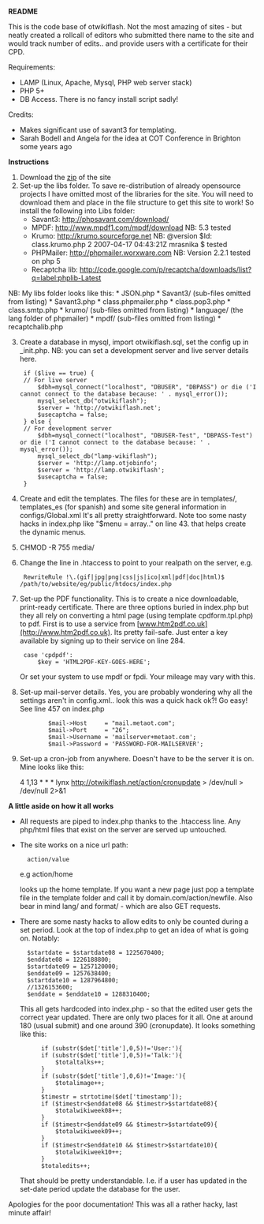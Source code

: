 **README**

This is the code base of otwikiflash. Not the most amazing of sites - but neatly created a rollcall of editors who submitted there name to the site and would track number of edits.. and provide users with a certificate for their CPD.

Requirements:
* LAMP (Linux, Apache, Mysql, PHP web server stack)
* PHP 5+
* DB Access. There is no fancy install script sadly!

Credits: 
* Makes significant use of savant3 for templating. 
* Sarah Bodell and Angela for the idea at COT Conference in Brighton some years ago

**Instructions**

1.  Download the [zip](archive/master.zip) of the site
2.  Set-up the libs folder. To save re-distribution of already opensource projects I have omitted most of the libraries for the site. You will need to download them and place in the file structure to get this site to work! So install the following into Libs folder:
    * Savant3: http://phpsavant.com/download/
    * MPDF: http://www.mpdf1.com/mpdf/download NB: 5.3 tested
    * Krumo: http://krumo.sourceforge.net NB: @version $Id: class.krumo.php 2 2007-04-17 04:43:21Z mrasnika $ tested
    * PHPMailer: http://phpmailer.worxware.com NB: Version 2.2.1 tested on php 5
    * Recaptcha lib: http://code.google.com/p/recaptcha/downloads/list?q=label:phplib-Latest

 NB: My libs folder looks like this:
    * JSON.php
    * Savant3/ (sub-files omitted from listing)
    * Savant3.php
    * class.phpmailer.php
    * class.pop3.php
    * class.smtp.php
    * krumo/ (sub-files omitted from listing)
    * language/ (the lang folder of phpmailer)
    * mpdf/ (sub-files omitted from listing)
    * recaptchalib.php

3. Create a database in mysql, import otwikiflash.sql, set the config up in _init.php. NB: you can set a development server and live server details here.

        if ($live == true) {
        // For live server 
            $dbh=mysql_connect("localhost", "DBUSER", "DBPASS") or die ('I cannot connect to the database because: ' . mysql_error());
            mysql_select_db("otwikiflash");
            $server = 'http://otwikiflash.net';
            $usecaptcha = false;
        } else {
        // For development server
            $dbh=mysql_connect("localhost", "DBUSER-Test", "DBPASS-Test") or die ('I cannot connect to the database because: ' . mysql_error());
            mysql_select_db("lamp-wikiflash");
            $server = 'http://lamp.otjobinfo';
            $server = 'http://lamp.otwikiflash';
            $usecaptcha = false;
        }
4. Create and edit the templates. The files for these are in templates/, templates_es (for spanish) and some site general information in configs/Global.xml  It's all pretty straightforward. Note too some nasty hacks in index.php like "$menu = array.." on line 43. that helps create the dynamic menus. 
5. CHMOD -R 755 media/
6. Change the line in .htaccess to point to your realpath on the server, e.g.
    
        RewriteRule !\.(gif|jpg|png|css|js|ico|xml|pdf|doc|html)$ /path/to/website/eg/public/htdocs/index.php

6. Set-up the PDF functionality. This is to create a nice downloadable, print-ready certificate. There are three options buried in index.php but they all rely on converting a html page (using template cpdform.tpl.php) to pdf. First is to use a service from [www.htm2pdf.co.uk](http://www.htm2pdf.co.uk). Its pretty fail-safe. Just enter a key available by signing up to their service on line 284.

        case 'cpdpdf':
            $key = 'HTML2PDF-KEY-GOES-HERE';

    Or set your system to use mpdf or fpdi. Your mileage may vary with this. 
6.  Set-up mail-server details. Yes, you are probably wondering why all the settings aren't in config.xml.. look this was a quick hack ok?! Go easy! See line 457 on index.php
    
   				$mail->Host     = "mail.metaot.com";
				$mail->Port 	= "26";
				$mail->Username = 'mailserver+metaot.com';
				$mail->Password = 'PASSWORD-FOR-MAILSERVER';

7.  Set-up a cron-job from anywhere. Doesn't have to be the server it is on. Mine looks like this:
    
    4 1,13 * * * lynx http://otwikiflash.net/action/cronupdate  > /dev/null  > /dev/null 2>&1

**A little aside on how it all works**

* All requests are piped to index.php thanks to the .htaccess line. Any php/html files that exist on the server are served up untouched.
* The site works on a nice url path:
        
        action/value 
    e.g
        action/home
    
    looks up the home template. If you want a new page just pop a template file in the template folder and call it by domain.com/action/newfile. Also bear in mind lang/ and format/ - which are also GET requests.
* There are some nasty hacks to allow edits to only be counted during a set period. Look at the top of index.php to get an idea of what is going on. Notably:
    
        $startdate = $startdate08 = 1225670400;
        $enddate08 = 1226188800;
        $startdate09 = 1257120000;
        $enddate09 = 1257638400;
        $startdate10 = 1287964800; 
        //1326153600;
        $enddate = $enddate10 = 1288310400; 
        
    This all gets hardcoded into index.php - so that the edited user gets the correct year updated. There are only two places for it all. One at around 180 (usual submit) and one around 390 (cronupdate). It looks something like this:
    
            if (substr($det['title'],0,5)!='User:'){
            if (substr($det['title'],0,5)!='Talk:'){
                $totaltalks++;
            }
            if (substr($det['title'],0,6)!='Image:'){
                $totalimage++;
            }
            $timestr = strtotime($det['timestamp']);
            if ($timestr<$enddate08 && $timestr>$startdate08){
                $totalwikiweek08++;
            }
            if ($timestr<$enddate09 && $timestr>$startdate09){
                $totalwikiweek09++;
            }
            if ($timestr<$enddate10 && $timestr>$startdate10){
                $totalwikiweek10++;
            }
            $totaledits++;

    That should be pretty understandable. I.e. if a user has updated in the set-date period update the database for the user. 
    

Apologies for the poor documentation! This was all a rather hacky, last minute affair! 
